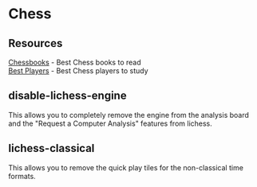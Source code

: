 # Chess

## Resources
[Chessbooks](http://andromeda3.xyz/chessbooks.html) - Best Chess books to read <br>
[Best Players](http://andromeda3.xyz/chessplayers.html) - Best Chess players to study

## disable-lichess-engine
This allows you to completely remove the engine from the analysis board and the "Request a Computer Analysis" features from lichess.

## lichess-classical
This allows you to remove the quick play tiles for the non-classical time formats.
